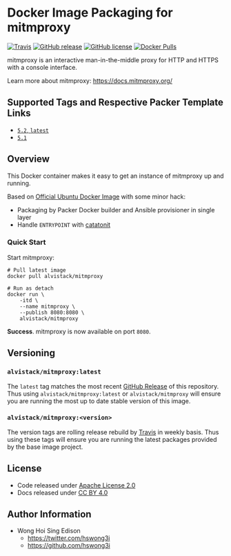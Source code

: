 # Docker Image Packaging for mitmproxy

[![Travis](https://img.shields.io/travis/com/alvistack/docker-mitmproxy.svg)](https://travis-ci.com/alvistack/docker-mitmproxy)
[![GitHub release](https://img.shields.io/github/release/alvistack/docker-mitmproxy.svg)](https://github.com/alvistack/docker-mitmproxy/releases)
[![GitHub license](https://img.shields.io/github/license/alvistack/docker-mitmproxy.svg)](https://github.com/alvistack/docker-mitmproxy/blob/master/LICENSE)
[![Docker Pulls](https://img.shields.io/docker/pulls/alvistack/mitmproxy.svg)](https://hub.docker.com/r/alvistack/mitmproxy/)

mitmproxy is an interactive man-in-the-middle proxy for HTTP and HTTPS with a console interface.

Learn more about mitmproxy: <https://docs.mitmproxy.org/>

## Supported Tags and Respective Packer Template Links

  - [`5.2`, `latest`](https://github.com/alvistack/docker-mitmproxy/blob/master/packer/docker-5.2/packer.json)
  - [`5.1`](https://github.com/alvistack/docker-mitmproxy/blob/master/packer/docker-5.1/packer.json)

## Overview

This Docker container makes it easy to get an instance of mitmproxy up and running.

Based on [Official Ubuntu Docker Image](https://hub.docker.com/_/ubuntu/) with some minor hack:

  - Packaging by Packer Docker builder and Ansible provisioner in single layer
  - Handle `ENTRYPOINT` with [catatonit](https://github.com/openSUSE/catatonit)

### Quick Start

Start mitmproxy:

    # Pull latest image
    docker pull alvistack/mitmproxy
    
    # Run as detach
    docker run \
        -itd \
        --name mitmproxy \
        --publish 8080:8080 \
        alvistack/mitmproxy

**Success**. mitmproxy is now available on port `8080`.

## Versioning

### `alvistack/mitmproxy:latest`

The `latest` tag matches the most recent [GitHub Release](https://github.com/alvistack/docker-mitmproxy/releases) of this repository. Thus using `alvistack/mitmproxy:latest` or `alvistack/mitmproxy` will ensure you are running the most up to date stable version of this image.

### `alvistack/mitmproxy:<version>`

The version tags are rolling release rebuild by [Travis](https://travis-ci.com/alvistack/docker-mitmproxy) in weekly basis. Thus using these tags will ensure you are running the latest packages provided by the base image project.

## License

  - Code released under [Apache License 2.0](LICENSE)
  - Docs released under [CC BY 4.0](http://creativecommons.org/licenses/by/4.0/)

## Author Information

  - Wong Hoi Sing Edison
      - <https://twitter.com/hswong3i>
      - <https://github.com/hswong3i>
